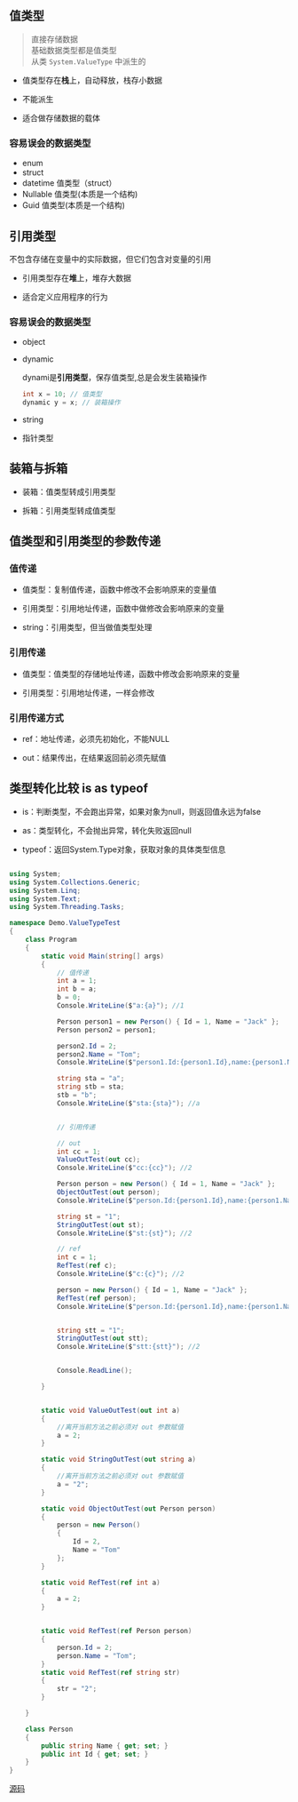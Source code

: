 ## 值类型
> 直接存储数据  
> 基础数据类型都是值类型  
> 从类 ```System.ValueType``` 中派生的

* 值类型存在**栈**上，自动释放，栈存小数据

* 不能派生

* 适合做存储数据的载体

### 容易误会的数据类型
* enum 
* struct
* datetime 值类型（struct）
* Nullable 值类型(本质是一个结构)
* Guid 值类型(本质是一个结构)

## 引用类型

不包含存储在变量中的实际数据，但它们包含对变量的引用

* 引用类型存在**堆**上，堆存大数据

* 适合定义应用程序的行为

### 容易误会的数据类型

* object
* dynamic

    dynami是**引用类型**，保存值类型,总是会发生装箱操作

    ```c#
    int x = 10; // 值类型
    dynamic y = x; // 装箱操作
    ```
* string
* 指针类型

## 装箱与拆箱
* 装箱：值类型转成引用类型

* 拆箱：引用类型转成值类型

## 值类型和引用类型的参数传递

### 值传递
* 值类型：复制值传递，函数中修改不会影响原来的变量值

* 引用类型：引用地址传递，函数中做修改会影响原来的变量

* string：引用类型，但当做值类型处理

### 引用传递
* 值类型：值类型的存储地址传递，函数中修改会影响原来的变量

* 引用类型：引用地址传递，一样会修改

### 引用传递方式
* ref：地址传递，必须先初始化，不能NULL

* out：结果传出，在结果返回前必须先赋值

## 类型转化比较 is as typeof
* is：判断类型，不会跑出异常，如果对象为null，则返回值永远为false

* as：类型转化，不会抛出异常，转化失败返回null

* typeof：返回System.Type对象，获取对象的具体类型信息


```c#

using System;
using System.Collections.Generic;
using System.Linq;
using System.Text;
using System.Threading.Tasks;

namespace Demo.ValueTypeTest
{
    class Program
    {
        static void Main(string[] args)
        {
            // 值传递
            int a = 1;
            int b = a;
            b = 0;
            Console.WriteLine($"a:{a}"); //1

            Person person1 = new Person() { Id = 1, Name = "Jack" };
            Person person2 = person1;

            person2.Id = 2;
            person2.Name = "Tom";
            Console.WriteLine($"person1.Id:{person1.Id},name:{person1.Name}"); //2,Tom

            string sta = "a";
            string stb = sta;
            stb = "b";
            Console.WriteLine($"sta:{sta}"); //a


            // 引用传递

            // out
            int cc = 1;
            ValueOutTest(out cc);
            Console.WriteLine($"cc:{cc}"); //2

            Person person = new Person() { Id = 1, Name = "Jack" };
            ObjectOutTest(out person);
            Console.WriteLine($"person.Id:{person1.Id},name:{person1.Name}"); //2,Tom

            string st = "1";
            StringOutTest(out st);
            Console.WriteLine($"st:{st}"); //2

            // ref
            int c = 1;
            RefTest(ref c);
            Console.WriteLine($"c:{c}"); //2

            person = new Person() { Id = 1, Name = "Jack" };
            RefTest(ref person);
            Console.WriteLine($"person.Id:{person1.Id},name:{person1.Name}"); //2,Tom


            string stt = "1";
            StringOutTest(out stt);
            Console.WriteLine($"stt:{stt}"); //2


            Console.ReadLine();

        }


        static void ValueOutTest(out int a)
        {
            //离开当前方法之前必须对 out 参数赋值
            a = 2;
        }

        static void StringOutTest(out string a)
        {
            //离开当前方法之前必须对 out 参数赋值
            a = "2";
        }

        static void ObjectOutTest(out Person person)
        {
            person = new Person()
            {
                Id = 2,
                Name = "Tom"
            };
        }

        static void RefTest(ref int a)
        {
            a = 2;
        }


        static void RefTest(ref Person person)
        {
            person.Id = 2;
            person.Name = "Tom";
        }
        static void RefTest(ref string str)
        {
            str = "2";
        }

    }

    class Person
    {
        public string Name { get; set; }
        public int Id { get; set; }
    }
}


```

[源码](https://github.com/thomerson/Demo/tree/main/Dotnet/Demo.ValueTypeTest)
